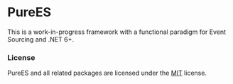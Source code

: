 # PureES

This is a work-in-progress framework with a functional paradigm for Event Sourcing and .NET 6+.

### License

PureES and all related packages are licensed under the [MIT](LICENSE) license.